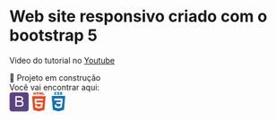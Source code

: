 # Web site responsivo criado com o bootstrap 5 
Video do tutorial no <a href="https://www.youtube.com/watch?v=ItwUZ4fK6hQ">Youtube</a>

🚧 Projeto em construção   
Você vai encontrar aqui:     
<img width="35px" src="https://raw.githubusercontent.com/devicons/devicon/master/icons/bootstrap/bootstrap-plain.svg"><img width="35px" src="https://raw.githubusercontent.com/devicons/devicon/master/icons/html5/html5-plain-wordmark.svg"><img width="35px" src="https://raw.githubusercontent.com/devicons/devicon/master/icons/css3/css3-plain-wordmark.svg">
